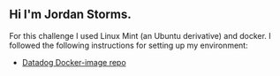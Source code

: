 ## Hi I'm Jordan Storms.
For this challenge I used Linux Mint (an Ubuntu derivative) and docker. I followed the following instructions for setting up my environment: 
* [Datadog Docker-image repo](https://hub.docker.com/r/datadog/docker-dd-agent/)
